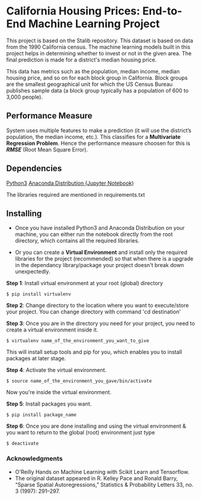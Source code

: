 # California Housing Prices: End-to-End Machine Learning Project

This project is based on the Stalib repository. This dataset is based on data from the 1990 California census. The machine learning models built in this project helps in determining whether to invest or not in the given area. The final prediction is made for a district's median housing price.</br>

This data has metrics such as the population, median income, median housing price, and so on for each block group in California. Block groups are the smallest geographical unit for which the US Census Bureau publishes sample data (a block group typically has a population of 600 to 3,000 people).

## Performance Measure

System uses multiple features to make a prediction (it will use the district’s population, the median income, etc.). This classifies for a **Multivariate Regression Problem**. Hence the performance measure choosen for this is **_RMSE_** (Root Mean Square Error).

## Dependencies


[Python3](https://www.python.org/downloads/)
[Anaconda Distribution (Jupyter Notebook)](https://conda.io/docs/user-guide/install/index.html)

The libraries required are mentioned in requirements.txt

## Installing

* Once you have installed Python3 and Anaconda Distribution on your machine, you can either run the notebook directly from the root directory, which contains all the required libraries.

* Or you can create a **Virtual Environment** and install only the required libraries for the project (recommended) so that when there is a upgrade in the dependancy library/package your project doesn't break down unexpectedly.

**Step 1**: Install virtual environment at your root (global) directory
```
$ pip install virtualenv
```
**Step 2**: Change directory to the location where you want to execute/store your project. You can change directory with command 'cd destination'

**Step 3**: Once you are in the directory you need for your project, you need to create a virtual environment inside it.
```
$ virtualenv name_of_the_environment_you_want_to_give
```
This will install setup tools and pip for you, which enables you to install packages at later stage.

**Step 4**: Activate the virtual environment.
```
$ source name_of_the_environment_you_gave/bin/activate
```
Now you're inside the virtual environment.

**Step 5**: Install packages you want.
```
$ pip install package_name
```

**Step 6**: Once you are done installing and using the virtual environment & you want to return to the global (root) environment just type
```
$ deactivate
```

### Acknowledgments

* O'Reilly Hands on Machine Learning with Scikit Learn and Tensorflow. 
* The original dataset appeared in R. Kelley Pace and Ronald Barry, “Sparse Spatial Autoregressions,” Statistics & Probability Letters 33, no. 3 (1997): 291–297.

